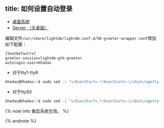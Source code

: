 title: 如何设置自动登录
---

<ul class="nav nav-tabs" id="myTab" role="tablist">
  <li class="nav-item" role="presentation">
    <a class="nav-link active" id="desktop-tab" data-toggle="tab" href="#desktop" role="tab" aria-controls="desktop" aria-selected="true">桌面系统</a>
  </li>
  <li class="nav-item" role="presentation">
    <a class="nav-link" id="server-tab" data-toggle="tab" href="#server" role="tab" aria-controls="server" aria-selected="false">Server （无桌面）</a>
  </li>
</ul>
<div class="tab-content" id="myTabContent">
<div class="tab-pane fade show active" id="desktop" role="tabpanel" aria-labelledby="desktop-tab">



编辑文件`/usr/share/lightdm/lightdm.conf.d/50-greeter-wrapper.conf`增加如下配置：

```bash
[SeatDefaults]
greeter-session=lightdm-gtk-greeter
autologin-user=khadas
```

</div>
<div class="tab-pane fade show" id="server" role="tabpanel" aria-labelledby="server-tab">

* 对于tty1-tty6

```bash
khadas@Khadas:~$ sudo sed -i "s/ExecStart=.*/ExecStart=-\/sbin\/agetty --noclear --autologin root \%I \$TERM/g" /lib/systemd/system/getty@.service
```

* 对于ttyS0

```bash
khadas@Khadas:~$ sudo sed -i "s/ExecStart=.*/ExecStart=-\/sbin\/agetty --autologin root --keep-baud 115200,38400,9600 \%I \$TERM/g" /lib/systemd/system/serial-getty@.service
```

</div>
</div>

{% note info 重启系统生效。 %}

{% endnote %}

